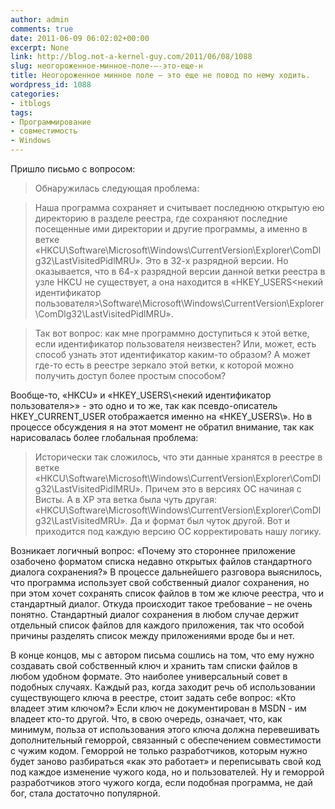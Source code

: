 ```yaml
---
author: admin
comments: true
date: 2011-06-09 06:02:02+00:00
excerpt: None
link: http://blog.not-a-kernel-guy.com/2011/06/08/1088
slug: неогороженное-минное-поле-–-это-еще-н
title: Неогороженное минное поле – это еще не повод по нему ходить.
wordpress_id: 1088
categories:
- itblogs
tags:
- Программирование
- совместимость
- Windows
---
```


Пришло письмо с вопросом:




> Обнаружилась следующая проблема:

> Наша программа сохраняет и считывает последнюю открытую ею директорию в разделе реестра, где сохраняют последние посещенные ими директории и другие программы, а именно в ветке «HKCU\Software\Microsoft\Windows\CurrentVersion\Explorer\ComDlg32\LastVisitedPidlMRU». Это в 32-х разрядной версии. Но оказывается, что в 64-х разрядной версии данной ветки реестра в узле HKCU не существует, а она находится в «HKEY_USERS\<некий идентификатор пользователя>\Software\Microsoft\Windows\CurrentVersion\Explorer\ComDlg32\LastVisitedPidlMRU».

> Так вот вопрос: как мне программно доступиться к этой ветке, если идентификатор пользователя неизвестен? Или, может, есть способ узнать этот идентификатор каким-то образом? А может где-то есть в реестре зеркало этой ветки, к которой можно получить доступ более простым способом?


<!-- more -->Вообще-то, «HKCU» и «HKEY_USERS\<некий идентификатор пользователя>» - это одно и то же, так как псевдо-описатель HKEY_CURRENT_USER отображается именно на «HKEY_USERS\<SID пользователя>».  Но в процессе обсуждения я на этот момент не обратил внимание, так как нарисовалась более глобальная проблема:



> Исторически так сложилось, что эти данные хранятся в реестре в ветке «HKCU\Software\Microsoft\Windows\CurrentVersion\Explorer\ComDlg32\LastVisitedPidlMRU». Причем это в версиях ОС начиная с Висты. А в ХР эта ветка была чуть другая: «HKCU\Software\Microsoft\Windows\CurrentVersion\Explorer\ComDlg32\LastVisitedMRU». Да и формат был чуток другой. Вот и приходится под каждую версию ОС корректировать нашу логику.


Возникает логичный вопрос: «Почему это стороннее приложение озабочено форматом списка недавно открытых файлов стандартного диалога сохранения?» В процессе дальнейшего разговора выяснилось, что программа использует свой собственный диалог сохранения, но при этом хочет сохранять список файлов в том же ключе реестра, что и стандартный диалог. Откуда происходит такое требование – не очень понятно. Стандартный диалог сохранения в любом случае держит отдельный список файлов для каждого приложения, так что особой причины разделять список между приложениями вроде бы и нет. 

В конце концов, мы с автором письма сошлись на том, что ему нужно создавать свой собственный ключ и хранить там списки файлов в любом удобном формате. Это наиболее универсальный совет в подобных случаях. Каждый раз, когда заходит речь об использовании существующего ключа в реестре, стоит задать себе вопрос: «Кто владеет этим ключом?» Если ключ не документирован в MSDN - им владеет кто-то другой. Что, в свою очередь, означает, что, как минимум, польза от использования этого ключа должна перевешивать дополнительный геморрой, связанный с обеспечением совместимости с чужим кодом. Геморрой не только разработчиков, которым нужно будет заново разбираться «как это работает» и переписывать свой код под каждое изменение чужого кода, но и пользователей. Ну и геморрой разработчиков этого чужого когда, если подобная программа, не дай бог, стала достаточно популярной.

